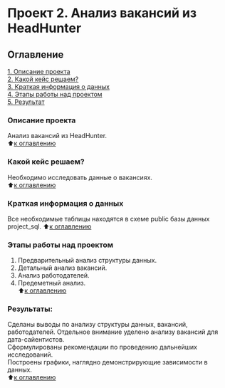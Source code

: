 # Проект 2. Анализ вакансий из HeadHunter

## Оглавление  
[1. Описание проекта](README.md#описание-проекта)  
[2. Какой кейс решаем?](README.md#какой-кейс-решаем)  
[3. Краткая информация о данных](README.md#краткая-информация-о-данных)  
[4. Этапы работы над проектом](README.md#этапы-работы-над-проектом)  
[5. Результат](README.md#результаты)    

### Описание проекта    
Анализ вакансий из HeadHunter.\
:arrow_up:[к оглавлению](README.md#оглавление)

### Какой кейс решаем?    
Необходимо исследовать данные о вакансиях. \
:arrow_up:[к оглавлению](README.md#оглавление)


### Краткая информация о данных
Все необходимые таблицы находятся в схеме public базы данных project_sql. 
:arrow_up:[к оглавлению](README.md#оглавление)

### Этапы работы над проектом 
1. Предварительный анализ структуры данных. 
2. Детальный анализ вакансий.
3. Анализ работодателей. 
4. Предеметный анализ. \
:arrow_up:[к оглавлению](README.md#оглавление)

### Результаты:  
Сделаны выводы по анализу структуры данных, вакансий, работодателей. Отдельное внимание уделено анализу вакансий для дата-сайентистов.\
Сформулированы рекомендации по проведению дальнейших исследований. \
Построены графики, наглядно демонстрирующие зависимости в данных.\
:arrow_up:[к оглавлению](README.md#оглавление)



